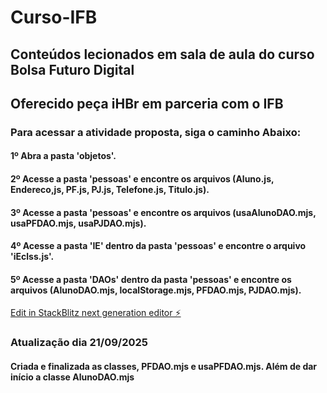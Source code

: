# Curso-IFB

## Conteúdos lecionados em sala de aula do curso Bolsa Futuro Digital
## Oferecido peça iHBr em parceria com o IFB


### Para acessar a atividade proposta, siga o caminho Abaixo:
#### 1º Abra a pasta 'objetos'.
#### 2º Acesse a pasta 'pessoas' e encontre os arquivos (Aluno.js, Endereco,js, PF.js, PJ.js, Telefone.js, Titulo.js).
#### 3º Acesse a pasta 'pessoas' e encontre os arquivos (usaAlunoDAO.mjs, usaPFDAO.mjs, usaPJDAO.mjs).
#### 4º Acesse a pasta 'IE' dentro da pasta 'pessoas' e encontre o arquivo 'iEclss.js'.
#### 5º Acesse a pasta 'DAOs' dentro da pasta 'pessoas' e encontre os arquivos (AlunoDAO.mjs, localStorage.mjs, PFDAO.mjs, PJDAO.mjs).



[Edit in StackBlitz next generation editor ⚡️](https://stackblitz.com/~/github.com/Emersontlsd/Curso-IFB)

### Atualização dia 21/09/2025
#### Criada e finalizada as classes, PFDAO.mjs e usaPFDAO.mjs. Além de dar início a classe AlunoDAO.mjs